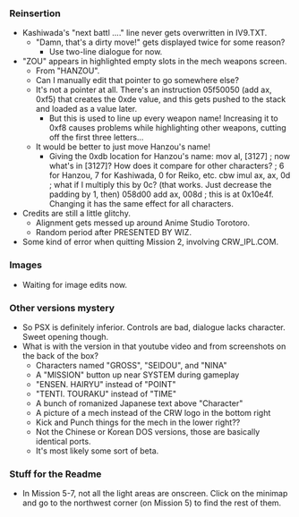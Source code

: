 ### Reinsertion
* Kashiwada's "next battl ...." line never gets overwritten in IV9.TXT.
	* "Damn, that's a dirty move!" gets displayed twice for some reason?
		* Use two-line dialogue for now.
* "ZOU" appears in highlighted empty slots in the mech weapons screen.
	* From "HANZOU".
	* Can I manually edit that pointer to go somewhere else?
	* It's not a pointer at all. There's an instruction 05f50050 (add ax, 0xf5) that creates the 0xde value, and this gets pushed to the stack and loaded as a value later.
		* But this is used to line up every weapon name! Increasing it to 0xf8 causes problems while highlighting other weapons, cutting off the first three letters...
	* It would be better to just move Hanzou's name!
		* Giving the 0xdb location for Hanzou's name:
mov al, [3127]    ; now what's in [3127]? How does it compare for other characters?
				  ; 6 for Hanzou, 7 for Kashiwada, 0 for Reiko, etc.
cbw
imul ax, ax, 0d       ; what if I multiply this by 0c? (that works. Just decrease the padding by 1, then)
058d00 add ax, 008d   ; this is at 0x10e4f. Changing it has the same effect for all characters.
* Credits are still a little glitchy.
	* Alignment gets messed up around Anime Studio Torotoro.
	* Random period after PRESENTED BY WIZ.
* Some kind of error when quitting Mission 2, involving CRW_IPL.COM.

### Images
* Waiting for image edits now.

### Other versions mystery
* So PSX is definitely inferior. Controls are bad, dialogue lacks character. Sweet opening though.
* What is with the version in that youtube video and from screenshots on the back of the box?
	* Characters named "GROSS", "SEIDOU", and "NINA"
	* A "MISSION" button up near SYSTEM during gameplay
	* "ENSEN. HAIRYU" instead of "POINT"
	* "TENTI. TOURAKU" instead of "TIME"
	* A bunch of romanized Japanese text above "Character"
	* A picture of a mech instead of the CRW logo in the bottom right
	* Kick and Punch things for the mech in the lower right??
	* Not the Chinese or Korean DOS versions, those are basically identical ports.
	* It's most likely some sort of beta.

### Stuff for the Readme
* In Mission 5-7, not all the light areas are onscreen. Click on the minimap and go to the northwest corner (on Mission 5) to find the rest of them.